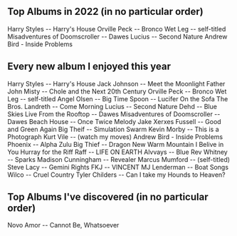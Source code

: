## Top Albums in 2022 (in no particular order)
Harry Styles -- Harry's House
Orville Peck -- Bronco
Wet Leg -- self-titled
Misadventures of Doomscroller -- Dawes
Lucius -- Second Nature
Andrew Bird - Inside Problems

## Every new album I enjoyed this year
Harry Styles -- Harry's House
Jack Johnson -- Meet the Moonlight
Father John Misty -- Chole and the Next 20th Century
Orville Peck -- Bronco
Wet Leg -- self-titled
Angel Olsen -- Big Time
Spoon -- Lucifer On the Sofa
The Bros. Landreth -- Come Morning
Lucius -- Second Nature
Dehd -- Blue Skies
Live From the Rooftop -- Dawes
Misadventures of Doomscroller -- Dawes
Beach House -- Once Twice Melody
Jake Xerxes Fussell -- Good and Green Again
Big Theif -- Simulation Swarm
Kevin Morby -- This is a Photograph
Kurt Vile -- (watch my moves)
Andrew Bird - Inside Problems
Phoenix -- Alpha Zulu
Big Thief -- Dragon New Warm Mountain I Belive in You
Hurray for the Riff Raff -- LIFE ON EARTH
Alvvays -- Blue Rev
Whitney -- Sparks
Madison Cunningham -- Revealer
Marcus Mumford -- (self-titled)
Steve Lacy -- Gemini Rights
FKJ -- VINCENT
MJ Lenderman -- Boat Songs
Wilco -- Cruel Country
Tyler Childers -- Can I take my Hounds to Heaven?

## Top Albums I've discovered (in no particular order)
Novo Amor -- Cannot Be, Whatsoever